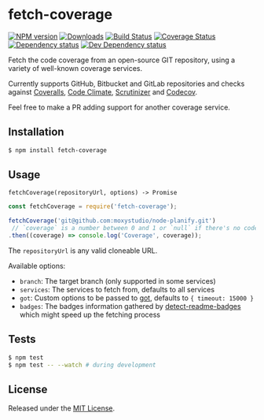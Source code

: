 # fetch-coverage

[![NPM version][npm-image]][npm-url] [![Downloads][downloads-image]][npm-url] [![Build Status][travis-image]][travis-url] [![Coverage Status][codecov-image]][codecov-url] [![Dependency status][david-dm-image]][david-dm-url] [![Dev Dependency status][david-dm-dev-image]][david-dm-dev-url] 

[npm-url]:https://npmjs.org/package/fetch-coverage
[downloads-image]:http://img.shields.io/npm/dm/fetch-coverage.svg
[npm-image]:http://img.shields.io/npm/v/fetch-coverage.svg
[travis-url]:https://travis-ci.org/moxystudio/node-fetch-coverage
[travis-image]:http://img.shields.io/travis/moxystudio/node-fetch-coverage/master.svg
[codecov-url]:https://codecov.io/gh/moxystudio/node-fetch-coverage
[codecov-image]:https://img.shields.io/codecov/c/github/moxystudio/node-fetch-coverage/master.svg
[david-dm-url]:https://david-dm.org/moxystudio/node-fetch-coverage
[david-dm-image]:https://img.shields.io/david/moxystudio/node-fetch-coverage.svg
[david-dm-dev-url]:https://david-dm.org/moxystudio/node-fetch-coverage?type=dev
[david-dm-dev-image]:https://img.shields.io/david/dev/moxystudio/node-fetch-coverage.svg

Fetch the code coverage from an open-source GIT repository, using a variety of well-known coverage services.

Currently supports GitHub, Bitbucket and GitLab repositories and checks against [Coveralls](https://coveralls.io/), [Code Climate](https://codeclimate.com/), [Scrutinizer](https://scrutinizer-ci.com/) and [Codecov](https://codecov.io/).

Feel free to make a PR adding support for another coverage service.


## Installation

```sh
$ npm install fetch-coverage
```


## Usage

`fetchCoverage(repositoryUrl, options) -> Promise`

```js
const fetchCoverage = require('fetch-coverage');

fetchCoverage('git@github.com:moxystudio/node-planify.git')
 // `coverage` is a number between 0 and 1 or `null` if there's no code coverage
.then((coverage) => console.log('Coverage', coverage));
```

The `repositoryUrl` is any valid cloneable URL.

Available options:

- `branch`: The target branch (only supported in some services)
- `services`: The services to fetch from, defaults to all services
- `got`: Custom options to be passed to [got](https://github.com/sindresorhus/got), defaults to `{ timeout: 15000 }`
- `badges`: The badges information gathered by [detect-readme-badges](https://github.com/IndigoUnited/node-detect-readme-badges) which might speed up the  fetching process


## Tests

```sh
$ npm test
$ npm test -- --watch # during development
```


## License

Released under the [MIT License](http://www.opensource.org/licenses/mit-license.php).
